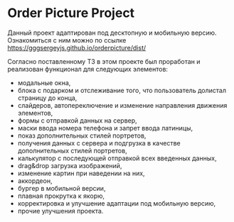 # Order Picture Project

Данный проект адаптирован под десктопную и мобильную версию.
Ознакомиться с ним можно по ссылке https://gggsergeyjs.github.io/orderpicture/dist/

Согласно поставленному ТЗ в этом проекте был проработан и реализован функционал для следующих элементов:

-   модальные окна,
-   блока с подарком и отслеживание того, что пользователь долистал страницу до конца,
-   слайдеров, автопереключение и изменение направления движения элементов,
-   формы с отправкой данных на сервер,
-   маски ввода номера телефона и запрет ввода латиницы,
-   показ дополнительных стилей портретов,
-   получения данных с сервера и подгрузка в качестве дополнительных стилей портретов,
-   калькулятор с последующей отправкой всех введенных данных,
-   drag&drop загрузка изображений,
-   изменение картин при наведении на них,
-   аккордеон,
-   бургер в мобильной версии,
-   плавная прокрутка к якорю,
-   корректировка и улучшение адаптации под мобильную версию,
-   прочие улучшения проекта.
